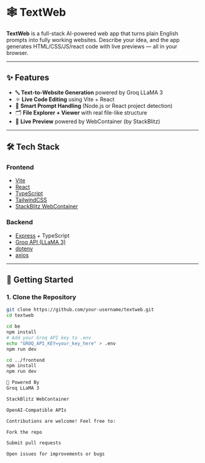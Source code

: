 # 🕸️ TextWeb

**TextWeb** is a full-stack AI-powered web app that turns plain English prompts into fully working websites. Describe your idea, and the app generates HTML/CSS/JS/react code with live previews — all in your browser.

---

## ✨ Features

- 🔤 **Text-to-Website Generation** powered by Groq LLaMA 3
- ⚛️ **Live Code Editing** using Vite + React
- 🧠 **Smart Prompt Handling** (Node.js or React project detection)
- 🗂️ **File Explorer + Viewer** with real file-like structure
- 🚀 **Live Preview** powered by WebContainer (by StackBlitz)

---

## 🛠️ Tech Stack

### Frontend

- [Vite](https://vitejs.dev/)
- [React](https://react.dev/)
- [TypeScript](https://www.typescriptlang.org/)
- [TailwindCSS](https://tailwindcss.com/)
- [StackBlitz WebContainer](https://webcontainer.io)

### Backend

- [Express](https://expressjs.com/) + TypeScript
- [Groq API (LLaMA 3)](https://console.groq.com)
- [dotenv](https://www.npmjs.com/package/dotenv)
- [axios](https://axios-http.com/)

---

## 🚀 Getting Started

### 1. Clone the Repository

```bash
git clone https://github.com/your-username/textweb.git
cd textweb

cd be
npm install
# Add your Groq API key to .env
echo "GROQ_API_KEY=your_key_here" > .env
npm run dev

cd ../frontend
npm install
npm run dev

🧠 Powered By
Groq LLaMA 3

StackBlitz WebContainer

OpenAI-Compatible APIs

Contributions are welcome! Feel free to:

Fork the repo

Submit pull requests

Open issues for improvements or bugs



